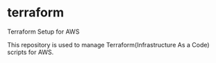 # terraform
Terraform Setup for AWS

This repository is used to manage Terraform(Infrastructure As a Code) scripts for AWS. 
